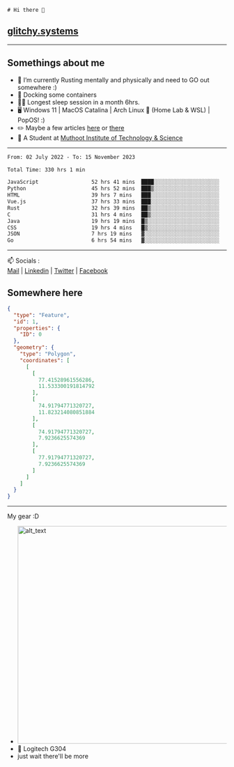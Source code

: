 ```
# Hi there 👋
```
## [glitchy.systems](https://glitchy.systems)
---

## Somethings about me



- 🌱 I’m currently Rusting mentally and physically and need to GO out somewhere :)
- 🐋 Docking some containers
- 😶‍🌫️ Longest sleep session in a month 6hrs.
- 🖥️ Windows 11 | MacOS Catalina | Arch Linux 🦩 (Home Lab & WSL) | PopOS! :)
- ✏️ Maybe a few articles [here](https://medium.com/@advaithnarayanan8) or [there](https://medium.com/@advaithnarayanan8)
- 📑 A Student at [Muthoot Institute of Technology & Science](https://mgmits.ac.in/)



---

<!--START_SECTION:waka-->

```txt
From: 02 July 2022 - To: 15 November 2023

Total Time: 330 hrs 1 min

JavaScript                 52 hrs 41 mins  ████░░░░░░░░░░░░░░░░░░░░░   15.97 %
Python                     45 hrs 52 mins  ███▒░░░░░░░░░░░░░░░░░░░░░   13.90 %
HTML                       39 hrs 7 mins   ███░░░░░░░░░░░░░░░░░░░░░░   11.86 %
Vue.js                     37 hrs 33 mins  ███░░░░░░░░░░░░░░░░░░░░░░   11.38 %
Rust                       32 hrs 39 mins  ██▒░░░░░░░░░░░░░░░░░░░░░░   09.89 %
C                          31 hrs 4 mins   ██▒░░░░░░░░░░░░░░░░░░░░░░   09.42 %
Java                       19 hrs 19 mins  █▒░░░░░░░░░░░░░░░░░░░░░░░   05.85 %
CSS                        19 hrs 4 mins   █▒░░░░░░░░░░░░░░░░░░░░░░░   05.78 %
JSON                       7 hrs 19 mins   ▓░░░░░░░░░░░░░░░░░░░░░░░░   02.22 %
Go                         6 hrs 54 mins   ▓░░░░░░░░░░░░░░░░░░░░░░░░   02.09 %
```

<!--END_SECTION:waka-->

---

📫 Socials :<br>
[Mail](mailto:advaithnarayanan8@gmail.com) | [Linkedin](https://www.linkedin.com/in/advaith-narayanan-a72152214/) | [Twitter](https://twitter.com/advaithnarayan) | [Facebook](https://screenmessage.com/qinq)

## Somewhere here

```geojson
{
  "type": "Feature",
  "id": 1,
  "properties": {
    "ID": 0
  },
  "geometry": {
    "type": "Polygon",
    "coordinates": [
      [
        [
          77.41528961556286,
          11.533300191814792
        ],
        [
          74.91794771320727,
          11.823214080851884
        ],
        [
          74.91794771320727,
          7.9236625574369
        ],
        [
          77.91794771320727,
          7.9236625574369
        ]
      ]
    ]
  }
}
```


--- 
My gear :D

- [<img alt="alt_text" width="500px" src="https://valid.x86.fr/cache/banner/xv24bv-6.png" />](https://valid.x86.fr/xv24bv)
- 🐁 Logitech G304
- just wait there'll be more

